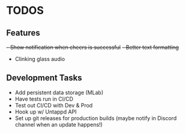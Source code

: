# TODOS

## Features

~~- Show notification when cheers is successful~~
~~- Better text formatting~~

- Clinking glass audio

## Development Tasks

- Add persistent data storage (MLab)
- Have tests run in CI/CD
- Test out CI/CD with Dev & Prod
- Hook up w/ Untappd API
- Set up git releases for production builds (maybe notify in Discord channel when an update happens!)
